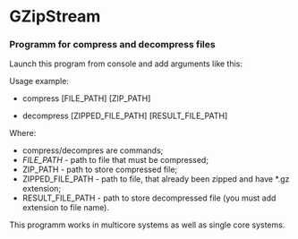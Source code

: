 # GZipStream
### Programm for compress and decompress files

Launch this program from console and add arguments like this:

Usage example:<ul> <li> compress [FILE_PATH] [ZIP_PATH] </li>
  <li> decompress [ZIPPED_FILE_PATH] [RESULT_FILE_PATH] </li>
</ul>
Where: <ul> <li> compress/decompres are commands; </li>
  <li> <i>FILE_PATH</i> - path to file that must be compressed; </li>
  <li> ZIP_PATH - path to store compressed file; </li>
  <li> ZIPPED_FILE_PATH - path to file, that already been zipped and have *.gz extension; </li>
  <li> RESULT_FILE_PATH - path to store decompressed file (you must add extension to file name).  </li>
</ul>

This programm works in multicore systems as well as single core systems.
